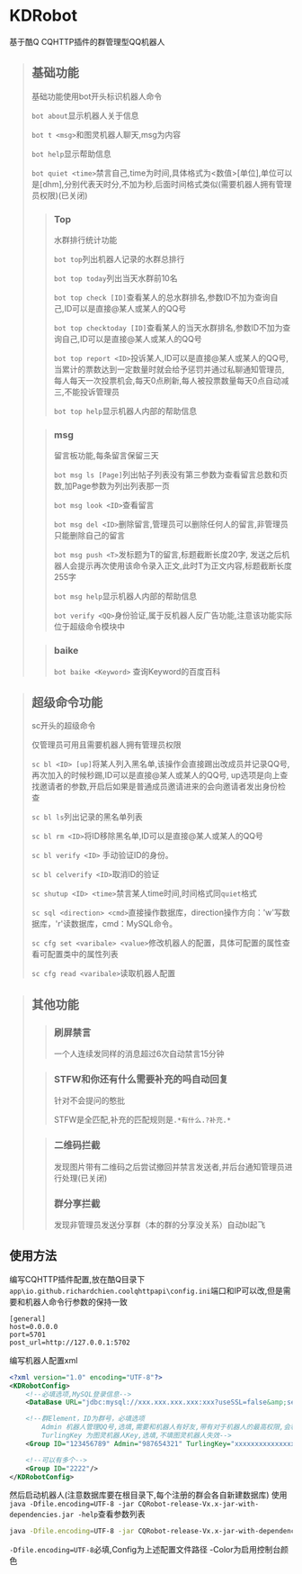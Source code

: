 # KDRobot

基于酷Q CQHTTP插件的群管理型QQ机器人

>## 基础功能
>
>基础功能使用bot开头标识机器人命令
>
>`bot about`显示机器人关于信息
>
>`bot t <msg>`和图灵机器人聊天,msg为内容
>
>`bot help`显示帮助信息
>
>`bot quiet <time>`禁言自己,time为时间,具体格式为<数值>[单位],单位可以是[dhm],分别代表天时分,不加为秒,后面时间格式类似(需要机器人拥有管理员权限)(已关闭)
>
>> ### Top
>>水群排行统计功能
>>
>>`bot top`列出机器人记录的水群总排行
>>
>>`bot top today`列出当天水群前10名
>>
>>`bot top check [ID]`查看某人的总水群排名,参数ID不加为查询自己,ID可以是直接@某人或某人的QQ号
>>
>>`bot top checktoday [ID]`查看某人的当天水群排名,参数ID不加为查询自己,ID可以是直接@某人或某人的QQ号
>>
>>`bot top report <ID>`投诉某人,ID可以是直接@某人或某人的QQ号,当累计的票数达到一定数量时就会给予惩罚并通过私聊通知管理员,
>>每人每天一次投票机会,每天0点刷新,每人被投票数量每天0点自动减三,不能投诉管理员
>>
>>`bot top help`显示机器人内部的帮助信息
>
>
>> ### msg
>> 留言板功能,每条留言保留三天
>>
>>`bot msg ls [Page]`列出帖子列表没有第三参数为查看留言总数和页数,加Page参数为列出列表那一页
>>
>>`bot msg look <ID>`查看留言
>>
>>`bot msg del <ID>`删除留言,管理员可以删除任何人的留言,非管理员只能删除自己的留言
>>
>>`bot msg push <T>`发标题为T的留言,标题截断长度20字,
>>发送之后机器人会提示再次使用该命令录入正文,此时T为正文内容,标题截断长度255字
>>
>>`bot msg help`显示机器人内部的帮助信息
>>
>>`bot verify <QQ>`身份验证,属于反机器人反广告功能,注意该功能实际位于超级命令模块中
>
>> ### baike
>> `bot baike <Keyword>` 查询Keyword的百度百科

>## 超级命令功能
>
>sc开头的超级命令
>
>仅管理员可用且需要机器人拥有管理员权限
>
>`sc bl <ID> [up]`将某人列入黑名单,该操作会直接踢出改成员并记录QQ号,再次加入的时候秒踢,ID可以是直接@某人或某人的QQ号,
>up选项是向上查找邀请者的参数,开启后如果是普通成员邀请进来的会向邀请者发出身份检查
>
>`sc bl ls`列出记录的黑名单列表
>
>`sc bl rm <ID>`将ID移除黑名单,ID可以是直接@某人或某人的QQ号
>
>`sc bl verify <ID>` 手动验证ID的身份。
>
>`sc bl celverify <ID>`取消ID的验证
>
>`sc shutup <ID> <time>`禁言某人time时间,时间格式同`quiet`格式
>
>`sc sql <direction> <cmd>`直接操作数据库，direction操作方向：'w'写数据库，'r'读数据库，cmd：MySQL命令。
>
>`sc cfg set <varibale> <value>`修改机器人的配置，具体可配置的属性查看可配置类中的属性列表
>
>`sc cfg read <varibale>`读取机器人配置  

>## 其他功能
>
>>### 刷屏禁言
>>一个人连续发同样的消息超过6次自动禁言15分钟
>
>>### STFW和你还有什么需要补充的吗自动回复
>>针对不会提问的憨批
>>
>>STFW是全匹配,补充的匹配规则是`.*有什么.?补充.*`
>
>>### 二维码拦截
>>发现图片带有二维码之后尝试撤回并禁言发送者,并后台通知管理员进行处理(已关闭)
>>### 群分享拦截
>>发现非管理员发送分享群（本的群的分享没关系）自动bl起飞

## 使用方法
编写CQHTTP插件配置,放在酷Q目录下`app\io.github.richardchien.coolqhttpapi\config.ini`端口和IP可以改,但是需要和机器人命令行参数的保持一致
```
[general]
host=0.0.0.0
port=5701
post_url=http://127.0.0.1:5702
```

编写机器人配置xml
```xml
<?xml version="1.0" encoding="UTF-8"?>
<KDRobotConfig>
    <!--必填选项,MySQL登录信息-->
    <DataBase URL="jdbc:mysql://xxx.xxx.xxx.xxx:xxx?useSSL=false&amp;serverTimezone=GMT%2B8" NAME="xxx" PASSWORD="xxx"/>

    <!--群Element，ID为群号，必填选项
        Admin 机器人管理QQ号,选填,需要和机器人有好友,带有对于机器人的最高权限,会私聊发送举报消息,不填就不会发送
        TurlingKey 为图灵机器人Key,选填,不填图灵机器人失效-->
    <Group ID="123456789" Admin="987654321" TurlingKey="xxxxxxxxxxxxxxxxxxx"/>

    <!--可以有多个-->
    <Group ID="2222"/>
</KDRobotConfig>
```
然后启动机器人(注意数据库要在根目录下,每个注册的群会各自新建数据库)
使用`java -Dfile.encoding=UTF-8 -jar CQRobot-release-Vx.x-jar-with-dependencies.jar -help`查看参数列表

```bash
java -Dfile.encoding=UTF-8 -jar CQRobot-release-Vx.x-jar-with-dependencies.jar -Config <Config> [-Color]
```
`-Dfile.encoding=UTF-8`必填,Config为上述配置文件路径 -Color为启用控制台颜色

